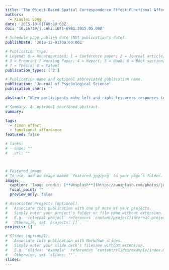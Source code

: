 ```yaml
---
title: 'The Object-Based Spatial Correspondence Effect:Functional Affordance or Spatial Location Coding?'
authors:
  - Xiaolei Song
date: '2015-10-01T00:00:00Z'
doi: '10.16719/j.cnki.1671-6981.2015.05.008'

# Schedule page publish date (NOT publication's date).
publishDate: '2019-12-01T00:00:00Z'

# Publication type.
# Legend: 0 = Uncategorized; 1 = Conference paper; 2 = Journal article;
# 3 = Preprint / Working Paper; 4 = Report; 5 = Book; 6 = Book section;
# 7 = Thesis; 8 = Patent
publication_types: ['2']

# Publication name and optional abbreviated publication name.
publication: 'Journal of Psychological Science'
publication_short: ''

abstract: "When participants make left and right key-press responses to a non-location stimulus feature,performance is better when the stimulus and response locations correspond than when they do not.This phenomenon,known as the Simon effect,has attracted considerable interest because it indicates that stimulus location is processed automatically when the task goal includes selecting the correct one of two spatially distinct responses.Subsequent studies have shown that key-press responses do not yield object-based correspondence effects for all judgements of stimulus properties,particularly whenthe objects are centred such that the graspable part does not vary in distinct left and right locations from trial to trial.Of most concern for the present study is evidence that the correspondence effects are obtained only when the required judgements involve a stimulus attribute related to grasping.Two experiments using the spatial Simon task paradigm were conducted to determine whether an object-based correspondence effect for flashlight stimuli reported byPellicano et al.(2010)is due to a grasping affordance provided by the handle or spatial coding of the asymmetry of feature markings on the flashlight.Theexperimental design adopted was 2(correspondence:handle-to-response position corresponding vs.noncorresponding)x 2(functional state:active vs.passive)within-subjects design.In Experiment 1 the stimuli were the same as those from Experiment 2,whereas in Experiments 2 the stimuli were modified versions with the graspable handle removed.Participants in both experiments performed upright/inverted orientation judgements on the flashlight stimuli.Experiment 1 was designed to verify Pellicano et al.'s(2010)results and obtain initial evidence as to whether participants attend to the row of strips.Experiment 2 provided a test of the grasping-affordance and spatial coding accounts by removing the handles from the flashlight,which also increased the asymmetry of the row of strips.The results of Experiment 1 replicated those of Pellicano et al..A small but significant object-based correspondence effect was evident,mainly when the torch was in an active state.With the handle of the flashlight removed in Experiment 2,making the barrel markings more asymmetric in the display,the correspondence effect was larger.The spatial coding account predicted a larger correspondence effect when the handle was removed,whereas the grasping-affordance account predicted an effect that was reduced in size,or at least no larger than that in Experiment 1.The results are inagreement with a spatial-coding account and difficult to reconcile with a grasping-affordance account."

# Summary. An optional shortened abstract.
summary: 

tags:
  - simon effect
  - functional affordance
featured: false

# links:
# - name: ""
#   url: ""



# Featured image
# To use, add an image named `featured.jpg/png` to your page's folder.
image:
  caption: 'Image credit: [**Unsplash**](https://unsplash.com/photos/jdD8gXaTZsc)'
  focal_point: ''
  preview_only: false

# Associated Projects (optional).
#   Associate this publication with one or more of your projects.
#   Simply enter your project's folder or file name without extension.
#   E.g. `internal-project` references `content/project/internal-project/index.md`.
#   Otherwise, set `projects: []`.
projects: []

# Slides (optional).
#   Associate this publication with Markdown slides.
#   Simply enter your slide deck's filename without extension.
#   E.g. `slides: "example"` references `content/slides/example/index.md`.
#   Otherwise, set `slides: ""`.
slides:
---
```


